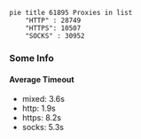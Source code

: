 
```mermaid
pie title 61895 Proxies in list
    "HTTP" : 28749
    "HTTPS": 10507
    "SOCKS" : 30952
```

### Some Info
#### Average Timeout

- mixed: 3.6s
- http: 1.9s
- https: 8.2s
- socks: 5.3s
